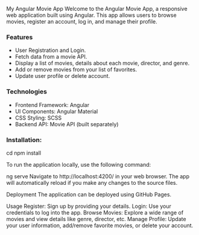My Angular Movie App
Welcome to the Angular Movie App, a responsive web application built using Angular. This app allows users to browse movies, register an account, log in, and manage their profile.

### Features
- User Registration and Login.
- Fetch data from a movie API.
- Display a list of movies, details about each movie, director, and genre.
- Add or remove movies from your list of favorites.
- Update user profile or delete account.

### Technologies
- Frontend Framework: Angular
- UI Components: Angular Material
- CSS Styling: SCSS
- Backend API: Movie API (built separately)

### Installation:

cd <your-repository>
npm install

To run the application locally, use the following command:

ng serve
Navigate to http://localhost:4200/ in your web browser. The app will automatically reload if you make any changes to the source files.

Deployment
The application can be deployed using GitHub Pages.

Usage
Register: Sign up by providing your details.
Login: Use your credentials to log into the app.
Browse Movies: Explore a wide range of movies and view details like genre, director, etc.
Manage Profile: Update your user information, add/remove favorite movies, or delete your account.
